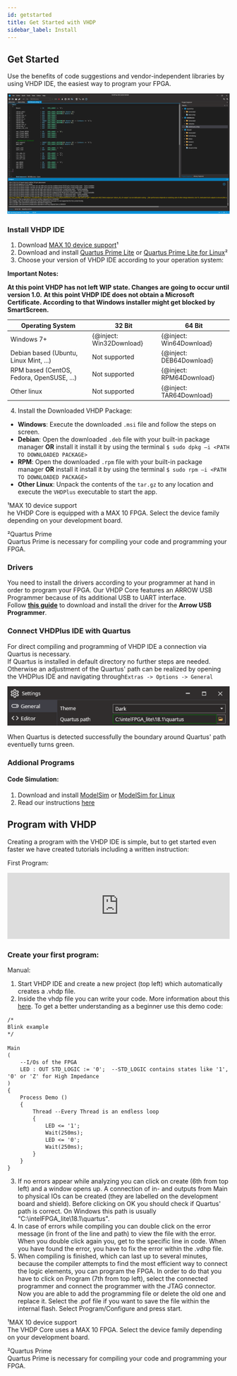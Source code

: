 ```yaml
---
id: getstarted
title: Get Started with VHDP
sidebar_label: Install
---
```


## Get Started 

Use the benefits of code suggestions and vendor-independent libraries by using VHDP IDE, the easiest way to program your FPGA.

![VHDP IDE](assets/getstarted/IDE.PNG)

### Install VHDP IDE

1. Download <a href="http://download.altera.com/akdlm/software/acdsinst/18.1std/625/ib_installers/max10-18.1.0.625.qdz" target="_blank">MAX 10 device support</a>¹
2. Download and install <a href="http://download.altera.com/akdlm/software/acdsinst/18.1std/625/ib_installers/QuartusLiteSetup-18.1.0.625-windows.exe" target="_blank">Quartus Prime Lite</a> or <a href="http://download.altera.com/akdlm/software/acdsinst/18.1std/625/ib_installers/QuartusLiteSetup-18.1.0.625-linux.run" target="_blank">Quartus Prime Lite for Linux</a>²
3. Choose your version of VHDP IDE according to your operation system:

**Important Notes:**

**At this point VHDP has not left WIP state. Changes are going to occur until version 1.0.**
**At this point VHDP IDE does not obtain a Microsoft Certificate. According to that Windows installer might get blocked by SmartScreen.**

|Operating System| 32 Bit | 64 Bit |
|--|--|--|
| Windows 7+ | {@inject: Win32Download} | {@inject: Win64Download} |
| Debian based (Ubuntu, Linux Mint, ...) | Not supported | {@inject: DEB64Download} |
| RPM based (CentOS, Fedora, OpenSUSE, ...) | Not supported | {@inject: RPM64Download} |
| Other linux | Not supported | {@inject: TAR64Download} |

4. Install the Downloaded VHDP Package:
- **Windows**: Execute the downloaded `.msi` file and follow the steps on screen.
- **Debian**: Open the downloaded `.deb` file with your built-in package manager **OR** install it install it by using the terminal `$ sudo dpkg –i <PATH TO DOWNLOADED PACKAGE>`
- **RPM**: Open the downloaded `.rpm` file with your built-in package manager **OR** install it install it by using the terminal `$ sudo rpm –i <PATH TO DOWNLOADED PACKAGE>`
- **Other Linux**: Unpack the contents of the `tar.gz` to any location and execute the `VHDPlus` executable to start the app.


¹MAX 10 device support<br>
he VHDP Core is equipped with a MAX 10 FPGA. Select the device family depending on your development board.

²Quartus Prime<br>
Quartus Prime is necessary for compiling your code and programming your FPGA.

### Drivers

You need to install the drivers according to your programmer at hand in order to program your FPGA. Our VHDP Core features an ARROW USB Programmer because of its additional USB to UART interface.<br>
Follow **[this guide](/docs/getstarted_drivers)** to download and install the driver for the **Arrow USB Programmer**.

### Connect VHDPlus IDE with Quartus

For direct compiling and programming of VHDP IDE a connection via Quartus is necessary. <br>
If Quartus is installed in default directory no further steps are needed. <br>
 Otherwise an adjustment of the Quartus' path can be realized by opening the VHDPlus IDE and navigating through`Extras -> Options -> General`

![Select Quartus Path](assets/getstarted/QuartusPath.png)

When Quartus is detected successfully the boundary around Quartus' path eventuelly turns green.

### Addional Programs

#### Code Simulation:

1. Download and install <a href="http://download.altera.com/akdlm/software/acdsinst/18.1std/625/ib_installers/ModelSimSetup-18.1.0.625-windows.exe" target="_blank">ModelSim</a> or <a href="http://download.altera.com/akdlm/software/acdsinst/18.1std/625/ib_installers/ModelSimSetup-18.1.0.625-linux.run" target="_blank">ModelSim for Linux</a>
2. Read our instructions [here](/docs/getstarted_modelsim)

## Program with VHDP
Creating a program with the VHDP IDE is simple, but to get started even faster we have created tutorials including a written instruction:

First Program:
<div class="fluidMedia"><iframe id="ytplayer" type="text/html" width="100%" src="https://www.youtube.com/embed/oGBgobUQ0bU?autoplay=0&origin=http://vhdplus.com" frameborder="0" allowfullscreen></iframe></div>

### Create your first program:

Manual:
1. Start VHDP IDE and create a new project (top left) which automatically creates a .vhdp file.
2. Inside the vhdp file you can write your code. More information about this [here](/docs/getstarted_vhdp). To get a better understanding as a beginner use this demo code:
```vhdp
/*
Blink example
*/

Main
(
    --I/Os of the FPGA
    LED : OUT STD_LOGIC := '0';  --STD_LOGIC contains states like '1', '0' or 'Z' for High Impedance
)     
{   
    Process Demo ()
    {
        Thread --Every Thread is an endless loop
        {
            LED <= '1';
            Wait(250ms);
            LED <= '0';
            Wait(250ms);
        }
    }
}
```
3. If no errors appear while analyzing you can click on create (6th from top left) and a window opens up. A connection of in- and outputs from Main to physical IOs can be created (they are labelled on the development board and shield). Before clicking on OK you should check if Quartus' path is correct. On Windows this path is usually "C:\intelFPGA_lite\18.1\quartus".
4. In case of errors while compiling you can double click on the error message (in front of the line and path) to view the file with the error. When you double click again you, get to the specific line in code. When you have found the error, you have to fix the error within the .vdhp file.
5. When compiling is finished, which can last up to several minutes, because the compiler attempts to find the most efficient way to connect the logic elements, you can program the FPGA. In order to do that you have to click on Program (7th from top left), select the connected programmer and connect the programmer with the JTAG connector. Now you are able to add the programming file or delete the old one and replace it. Select the .pof file if you want to save the file within the internal flash. Select Program/Configure and press start.

¹MAX 10 device support<br>
The VHDP Core uses a MAX 10 FPGA. Select the device family depending on your development board.

²Quartus Prime<br>
Quartus Prime is necessary for compiling your code and programming your FPGA.
